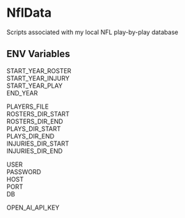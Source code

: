 # NflData
Scripts associated with my local NFL play-by-play database 

## ENV Variables
START_YEAR_ROSTER\
START_YEAR_INJURY\
START_YEAR_PLAY\
END_YEAR

PLAYERS_FILE\
ROSTERS_DIR_START\
ROSTERS_DIR_END\
PLAYS_DIR_START\
PLAYS_DIR_END\
INJURIES_DIR_START\
INJURIES_DIR_END

USER\
PASSWORD\
HOST\
PORT\
DB

OPEN_AI_API_KEY

